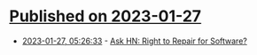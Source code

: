 # [Published on 2023-01-27](index.md)

* [2023-01-27, 05:26:33](https://news.ycombinator.com/item?id=34542824) - [Ask HN: Right to Repair for Software?](https://news.ycombinator.com/item?id=34542824)
